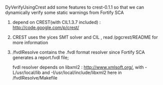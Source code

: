 DyVerifyUsingCrest
add some features to crest-0.1.1 so that we can dynamically verify
some static warnings from Fortify SCA

1. depend on CREST(with CIL1.3.7 included) : http://code.google.com/p/crest/

2. CREST uses the yices SMT solver and CIL , read /pgcrest/README for more information 

3. /fvdlResolve contains the .fvdl format resolver since Fortify SCA generates a report.fvdl file;

   fvdl resolver depends on libxml2 : http://www.xmlsoft.org/, with -L/usr/local/lib 
   and -I/usr/local/include/libxml2 here in /fvdlResolve/Makefile   